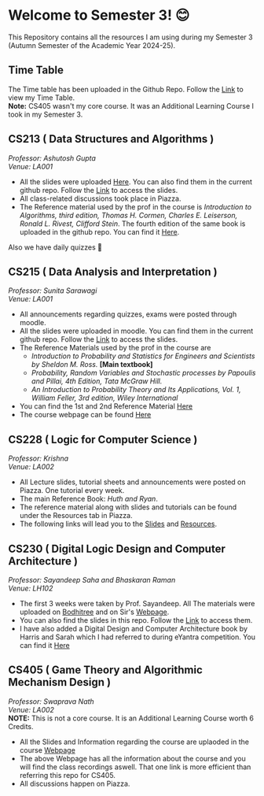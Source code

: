 # Welcome to Semester 3! 😊
This Repository contains all the resources I am using during my Semester 3 (Autumn Semester of the Academic Year 2024-25).
  
## Time Table
The Time table has been uploaded in the Github Repo. Follow the [Link](./Time_Table.png) to view my Time Table.  
__Note:__ CS405 wasn't my core course. It was an Additional Learning Course I took in my Semester 3.
## CS213 ( Data Structures and Algorithms )
_Professor: Ashutosh Gupta_  
_Venue: LA001_  
- All the slides were uploaded [Here](https://www.cse.iitb.ac.in/~akg/courses/2024-ds/). You can also find them in the current github repo. Follow the [Link](./CS213/Lectures) to access the slides.  
- All class-related discussions took place in Piazza.  
- The Reference material used by the prof in the course is _Introduction to Algorithms, third edition, Thomas H. Cormen, Charles E. Leiserson, Ronald L. Rivest, Clifford Stein_. The fourth edition of the same book is uploaded in the github repo. You can find it [Here](./CS213/Resources).  
  
Also we have daily quizzes :smiling_face_with_tear: 
## CS215 ( Data Analysis and Interpretation )
_Professor: Sunita Sarawagi_  
_Venue: LA001_  
- All announcements regarding quizzes, exams were posted through moodle.
- All the slides were uploaded in moodle. You can find them in the current github repo. Follow the [Link](./CS215/Lectures) to access the slides.
- The Reference Materials used by the prof in the course are
  - _Introduction to Probability and Statistics for Engineers and Scientists by Sheldon M. Ross._ __[Main textbook]__
  - _Probability, Random Variables and Stochastic processes by Papoulis and Pillai, 4th Edition, Tata McGraw Hill._
  - _An Introduction to Probability Theory and Its Applications, Vol. 1, William Feller, 3rd edition, Wiley International_  
- You can find the 1st and 2nd Reference Material [Here](./CS215/Resources)
- The course webpage can be found [Here](./CS215/CS215_Webpage.pdf)
## CS228 ( Logic for Computer Science )
_Professor: Krishna_  
_Venue: LA002_
- All Lecture slides, tutorial sheets and announcements were posted on Piazza. One tutorial every week.
- The main Reference Book: _Huth and Ryan_.
- The reference material along with slides and tutorials can be found under the Resources tab in Piazza.
- The following links will lead you to the [Slides](./CS228/Lectures) and [Resources](./CS228/Resources).
## CS230 ( Digital Logic Design and Computer Architecture )
_Professor: Sayandeep Saha and Bhaskaran Raman_  
_Venue: LH102_  
- The first 3 weeks were taken by Prof. Sayandeep. All The materials were uploaded on [Bodhitree](https://robin.bodhi.cse.iitb.ac.in) and on Sir's [Webpage](https://sites.google.com/view/sayandeepsaha/digital-logic-and-computer-architecture-theory-lab).  
- You can also find the slides in this repo. Follow the [Link](./CS230/Lectures) to access them.
- I have also added a Digital Design and Computer Architecture book by Harris and Sarah which I had referred to during eYantra competition. You can find it [Here](./CS230/Resources)
## CS405 ( Game Theory and Algorithmic Mechanism Design )
_Professor: Swaprava Nath_  
_Venue: LA002_  
__NOTE:__ This is not a core course. It is an Additional Learning Course worth 6 Credits.
- All the Slides and Information regarding the course are uplaoded in the course [Webpage](https://www.cse.iitb.ac.in/~swaprava/cs6001_07_2024.html)
- The above Webpage has all the information about the course and you will find the class recordings aswell. That one link is more efficient than referring this repo for CS405.
- All discussions happen on Piazza.
